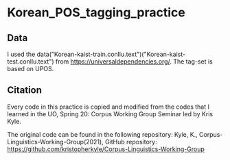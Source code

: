 # Korean_POS_tagging_practice
## Data
I used the data("Korean-kaist-train.conllu.text")("Korean-kaist-test.conllu.text") from https://universaldependencies.org/.
The tag-set is based on UPOS.

## Citation
Every code in this practice is copied and modified from the codes that I learned in the UO, Spring 20: Corpus Working Group Seminar led by Kris Kyle.

The original code can be found in the following repository:
Kyle, K., Corpus-Linguistics-Working-Group(2021), GitHub repository: https://github.com/kristopherkyle/Corpus-Linguistics-Working-Group
